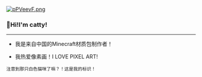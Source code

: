 [![pPVeevF.png](https://s1.ax1x.com/2023/08/08/pPVeevF.png)](https://imgse.com/i/pPVeevF)
 ### 👋Hi!I'm catty!

--- 


- 我是来自中国的Minecraft材质包制作者！

- 我热爱像素画！I LOVE PIXEL ART!




```null
注意到那只白色猫咪了嘛？！这是我的标识！
```
